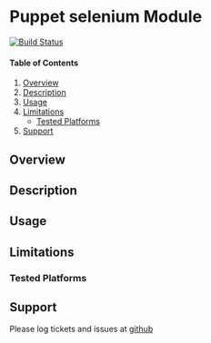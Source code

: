 Puppet selenium Module
=========================

[![Build Status](https://travis-ci.org/jhoblitt/puppet-selenium.png)](https://travis-ci.org/jhoblitt/puppet-selenium)

#### Table of Contents

1. [Overview](#overview)
2. [Description](#description)
3. [Usage](#usage)
4. [Limitations](#limitations)
    * [Tested Platforms](#tested-platforms)
5. [Support](#support)


Overview
--------


Description
-----------


Usage
-----


Limitations
-----------

### Tested Platforms


Support
-------

Please log tickets and issues at
[github](https://github.com/jhoblitt/puppet-selenium/issues)

